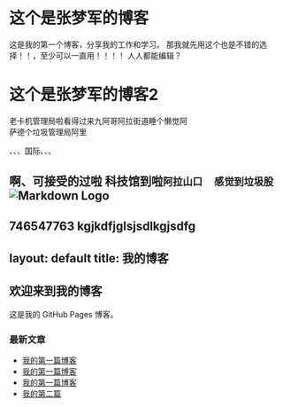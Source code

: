 # 这个是张梦军的博客
这是我的第一个博客，分享我的工作和学习。
那我就先用这个也是不错的选择！！，至少可以一直用！！！！
人人都能编辑？
# 这个是张梦军的博客2
老卡机管理局啦看得过来九阿哥阿拉街道睡个懒觉阿  
萨德个垃圾管理局阿里

、、、国际、、、

啊、可接受的过啦
科技馆到啦`阿拉山口  感觉到垃圾股`
![Markdown Logo](https://markdown-here.com/img/icon256.png)
----------
746547763
kgjkdfjglsjsdlkgjsdfg 
---
layout: default
title: 我的博客
---

## 欢迎来到我的博客

这是我的 GitHub Pages 博客。

### 最新文章
- [我的第一篇博客](posts/2023-10-09-my-first-blog.html)
- [我的第一篇博客](posts/2023-10-09-my-first-blog.md)
- [我的第一篇博客](_posts/2023-10-09-my-first-blog.md)
- [我的第二篇](_posts/2023-10-09-my-two-blog.md)
